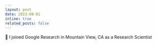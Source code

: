```yaml
---
layout: post
date: 2023-08-01
inline: true
related_posts: false
---
```


:briefcase: I joined Google Research in Mountain View, CA as a Research Scientist
